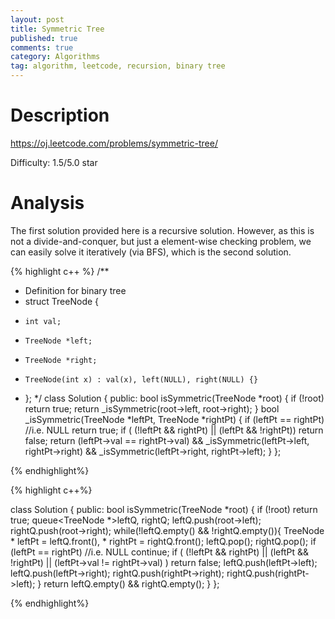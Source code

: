 ```yaml
---
layout: post
title: Symmetric Tree
published: true
comments: true
category: Algorithms
tag: algorithm, leetcode, recursion, binary tree
---
```



# Description

https://oj.leetcode.com/problems/symmetric-tree/

Difficulty: 1.5/5.0 star

# Analysis

The first solution provided here is a recursive solution. However, as this is not a divide-and-conquer, but just a element-wise checking problem, we can easily solve it iteratively (via BFS), which is the second solution.


{% highlight c++ %}
/**
 * Definition for binary tree
 * struct TreeNode {
 *     int val;
 *     TreeNode *left;
 *     TreeNode *right;
 *     TreeNode(int x) : val(x), left(NULL), right(NULL) {}
 * };
 */
class Solution {
public:
	bool isSymmetric(TreeNode *root) {
		if (!root)
			return true;
		return _isSymmetric(root->left, root->right);
	}
	bool _isSymmetric(TreeNode *leftPt, TreeNode *rightPt) {
		if (leftPt == rightPt) //i.e. NULL
			return true;
		if ( (!leftPt && rightPt) || (leftPt && !rightPt))
			return false;
		return (leftPt->val == rightPt->val) && _isSymmetric(leftPt->left, rightPt->right) && _isSymmetric(leftPt->right, rightPt->left);
 	}
};

{% endhighlight%}



{% highlight c++%}

class Solution {
public:
    bool isSymmetric(TreeNode *root) {
    		if (!root)
    			return true;
    		queue<TreeNode *>leftQ, rightQ;
    		leftQ.push(root->left);
     		rightQ.push(root->right);
    		while(!leftQ.empty() && !rightQ.empty()){
    			TreeNode * leftPt = leftQ.front(), * rightPt = rightQ.front();
     			leftQ.pop(); 
     			rightQ.pop();
    			if (leftPt == rightPt) //i.e. NULL
    				continue;
    			if ( (!leftPt && rightPt) || (leftPt && !rightPt) || (leftPt->val != rightPt->val) )
    				return false;
    			leftQ.push(leftPt->left);
    			leftQ.push(leftPt->right);
    			rightQ.push(rightPt->right);
    			rightQ.push(rightPt->left);
     	    }
     		return leftQ.empty() && rightQ.empty();
    }
};

{% endhighlight%}